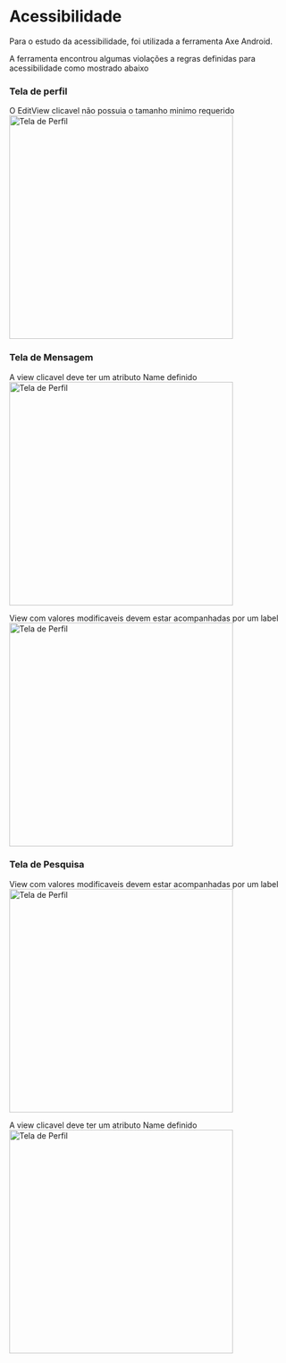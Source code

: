 # Acessibilidade

Para o estudo da acessibilidade, foi utilizada a ferramenta Axe Android.

A ferramenta encontrou algumas violações a regras definidas para acessibilidade como mostrado abaixo

### Tela de perfil
O EditView clicavel não possuia o tamanho minimo requerido
<img src="img/acessibilidade_tela_perfil_favorite.jpeg" width=400 alt="Tela de Perfil" />


### Tela de Mensagem
A view clicavel deve ter um atributo Name definido
<img src="img/acessibilidade_tela_mensagem_X.jpeg" width=400 alt="Tela de Perfil" />

View com valores modificaveis devem estar acompanhadas por um label
<img src="img/acessibilidade_tela_mensagem_comentario.jpeg" width=400 alt="Tela de Perfil" />


### Tela de Pesquisa
View com valores modificaveis devem estar acompanhadas por um label
<img src="img/acessibilidade_tela_pesquisa_edit.jpeg" width=400 alt="Tela de Perfil" />

A view clicavel deve ter um atributo Name definido
<img src="img/acessibilidade_tela_pesquisa_search.jpeg" width=400 alt="Tela de Perfil" />
